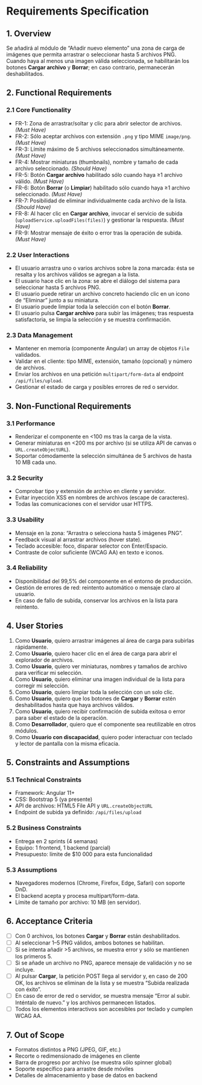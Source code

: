 # Requirements Specification

## 1. Overview  
Se añadirá al módulo de “Añadir nuevo elemento” una zona de carga de imágenes que permita arrastrar o seleccionar hasta 5 archivos PNG. Cuando haya al menos una imagen válida seleccionada, se habilitarán los botones **Cargar archivo** y **Borrar**; en caso contrario, permanecerán deshabilitados.  

## 2. Functional Requirements

### 2.1 Core Functionality  
- FR-1: Zona de arrastrar/soltar y clic para abrir selector de archivos. _(Must Have)_  
- FR-2: Sólo aceptar archivos con extensión `.png` y tipo MIME `image/png`. _(Must Have)_  
- FR-3: Límite máximo de 5 archivos seleccionados simultáneamente. _(Must Have)_  
- FR-4: Mostrar miniaturas (thumbnails), nombre y tamaño de cada archivo seleccionado. _(Should Have)_  
- FR-5: Botón **Cargar archivo** habilitado sólo cuando haya ≥1 archivo válido. _(Must Have)_  
- FR-6: Botón **Borrar** (o **Limpiar**) habilitado sólo cuando haya ≥1 archivo seleccionado. _(Must Have)_  
- FR-7: Posibilidad de eliminar individualmente cada archivo de la lista. _(Should Have)_  
- FR-8: Al hacer clic en **Cargar archivo**, invocar el servicio de subida (`uploadService.uploadFiles(files)`) y gestionar la respuesta. _(Must Have)_  
- FR-9: Mostrar mensaje de éxito o error tras la operación de subida. _(Must Have)_  

### 2.2 User Interactions  
- El usuario arrastra uno o varios archivos sobre la zona marcada: ésta se resalta y los archivos válidos se agregan a la lista.  
- El usuario hace clic en la zona: se abre el diálogo del sistema para seleccionar hasta 5 archivos PNG.  
- El usuario puede retirar un archivo concreto haciendo clic en un icono de “Eliminar” junto a su miniatura.  
- El usuario puede limpiar toda la selección con el botón **Borrar**.  
- El usuario pulsa **Cargar archivo** para subir las imágenes; tras respuesta satisfactoria, se limpia la selección y se muestra confirmación.  

### 2.3 Data Management  
- Mantener en memoria (componente Angular) un array de objetos `File` validados.  
- Validar en el cliente: tipo MIME, extensión, tamaño (opcional) y número de archivos.  
- Enviar los archivos en una petición `multipart/form-data` al endpoint `/api/files/upload`.  
- Gestionar el estado de carga y posibles errores de red o servidor.  

## 3. Non-Functional Requirements

### 3.1 Performance  
- Renderizar el componente en <100 ms tras la carga de la vista.  
- Generar miniaturas en <200 ms por archivo (si se utiliza API de canvas o `URL.createObjectURL`).  
- Soportar cómodamente la selección simultánea de 5 archivos de hasta 10 MB cada uno.  

### 3.2 Security  
- Comprobar tipo y extensión de archivo en cliente y servidor.  
- Evitar inyección XSS en nombres de archivos (escape de caracteres).  
- Todas las comunicaciones con el servidor usar HTTPS.  

### 3.3 Usability  
- Mensaje en la zona: “Arrastra o selecciona hasta 5 imágenes PNG”.  
- Feedback visual al arrastrar archivos (hover state).  
- Teclado accesible: foco, disparar selector con Enter/Espacio.  
- Contraste de color suficiente (WCAG AA) en texto e iconos.  

### 3.4 Reliability  
- Disponibilidad del 99,5% del componente en el entorno de producción.  
- Gestión de errores de red: reintento automático o mensaje claro al usuario.  
- En caso de fallo de subida, conservar los archivos en la lista para reintento.  

## 4. User Stories  
1. Como **Usuario**, quiero arrastrar imágenes al área de carga para subirlas rápidamente.  
2. Como **Usuario**, quiero hacer clic en el área de carga para abrir el explorador de archivos.  
3. Como **Usuario**, quiero ver miniaturas, nombres y tamaños de archivo para verificar mi selección.  
4. Como **Usuario**, quiero eliminar una imagen individual de la lista para corregir mi selección.  
5. Como **Usuario**, quiero limpiar toda la selección con un solo clic.  
6. Como **Usuario**, quiero que los botones de **Cargar** y **Borrar** estén deshabilitados hasta que haya archivos válidos.  
7. Como **Usuario**, quiero recibir confirmación de subida exitosa o error para saber el estado de la operación.  
8. Como **Desarrollador**, quiero que el componente sea reutilizable en otros módulos.  
9. Como **Usuario con discapacidad**, quiero poder interactuar con teclado y lector de pantalla con la misma eficacia.  

## 5. Constraints and Assumptions

### 5.1 Technical Constraints  
- Framework: Angular 11+  
- CSS: Bootstrap 5 (ya presente)  
- API de archivos: HTML5 File API y `URL.createObjectURL`  
- Endpoint de subida ya definido: `/api/files/upload`  

### 5.2 Business Constraints  
- Entrega en 2 sprints (4 semanas)  
- Equipo: 1 frontend, 1 backend (parcial)  
- Presupuesto: límite de \$10 000 para esta funcionalidad  

### 5.3 Assumptions  
- Navegadores modernos (Chrome, Firefox, Edge, Safari) con soporte DnD.  
- El backend acepta y procesa multipart/form-data.  
- Límite de tamaño por archivo: 10 MB (en servidor).  

## 6. Acceptance Criteria  
- [ ] Con 0 archivos, los botones **Cargar** y **Borrar** están deshabilitados.  
- [ ] Al seleccionar 1–5 PNG válidos, ambos botones se habilitan.  
- [ ] Si se intenta añadir >5 archivos, se muestra error y sólo se mantienen los primeros 5.  
- [ ] Si se añade un archivo no PNG, aparece mensaje de validación y no se incluye.  
- [ ] Al pulsar **Cargar**, la petición POST llega al servidor y, en caso de 200 OK, los archivos se eliminan de la lista y se muestra “Subida realizada con éxito”.  
- [ ] En caso de error de red o servidor, se muestra mensaje “Error al subir. Inténtalo de nuevo.” y los archivos permanecen listados.  
- [ ] Todos los elementos interactivos son accesibles por teclado y cumplen WCAG AA.  

## 7. Out of Scope  
- Formatos distintos a PNG (JPEG, GIF, etc.)  
- Recorte o redimensionado de imágenes en cliente  
- Barra de progreso por archivo (se muestra sólo spinner global)  
- Soporte específico para arrastre desde móviles  
- Detalles de almacenamiento y base de datos en backend